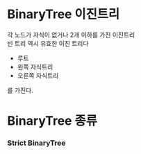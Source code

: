 # BinaryTree 이진트리

각 노드가 자식이 없거나 2개 이하를 가진 이진트리  
빈 트리 역시 유효한 이진 트리다

- 루트
- 왼쪽 자식트리
- 오른쪽 자식트리

를 가진다.

# BinaryTree 종류

### Strict BinaryTree

###
